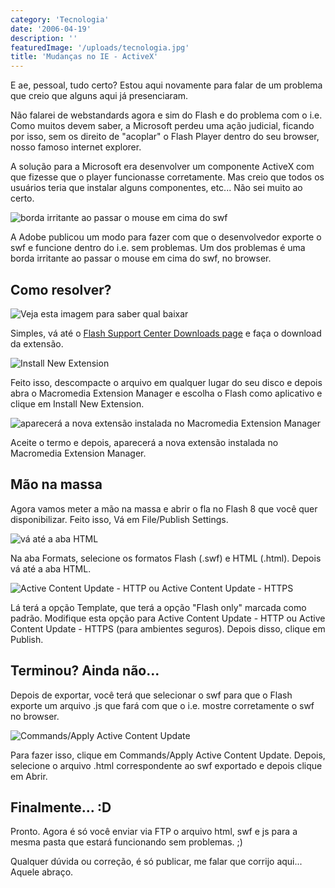```yaml
---
category: 'Tecnologia'
date: '2006-04-19'
description: ''
featuredImage: '/uploads/tecnologia.jpg'
title: 'Mudanças no IE - ActiveX'
---
```


E ae, pessoal, tudo certo? Estou aqui novamente para falar de um problema que creio que alguns aqui já presenciaram.

Não falarei de webstandards agora e sim do Flash e do problema com o i.e. Como muitos devem saber, a Microsoft perdeu uma ação judicial, ficando por isso, sem os direito de "acoplar" o Flash Player dentro do seu browser, nosso famoso internet explorer.

A solução para a Microsoft era desenvolver um componente ActiveX com que fizesse que o player funcionasse corretamente. Mas creio que todos os usuários teria que instalar alguns componentes, etc... Não sei muito ao certo.

![borda irritante ao passar o mouse em cima do swf](/uploads/erro.jpg)

A Adobe publicou um modo para fazer com que o desenvolvedor exporte o swf e funcione dentro do i.e. sem problemas. Um dos problemas é uma borda irritante ao passar o mouse em cima do swf, no browser.

## Como resolver?

![Veja esta imagem para saber qual baixar](/uploads/tela01.jpg)

Simples, vá até o [Flash Support Center Downloads page](http://www.macromedia.com/support/flash/downloads.html#flash8) e faça o download da extensão.

![Install New Extension](/uploads/tela02.jpg)

Feito isso, descompacte o arquivo em qualquer lugar do seu disco e depois abra o Macromedia Extension Manager e escolha o Flash como aplicativo e clique em Install New Extension.

![aparecerá a nova extensão instalada no Macromedia Extension Manager](/uploads/tela03.jpg)

Aceite o termo e depois, aparecerá a nova extensão instalada no Macromedia Extension Manager.

## Mão na massa

Agora vamos meter a mão na massa e abrir o fla no Flash 8 que você quer disponibilizar. Feito isso, Vá em File/Publish Settings.

![vá até a aba HTML](/uploads/tela04.jpg)

Na aba Formats, selecione os formatos Flash (.swf) e HTML (.html). Depois vá até a aba HTML.

![Active Content Update - HTTP ou Active Content Update - HTTPS](/uploads/tela05.jpg)

Lá terá a opção Template, que terá a opção "Flash only" marcada como padrão. Modifique esta opção para Active Content Update - HTTP ou Active Content Update - HTTPS (para ambientes seguros). Depois disso, clique em Publish.

## Terminou? Ainda não...

Depois de exportar, você terá que selecionar o swf para que o Flash exporte um arquivo .js que fará com que o i.e. mostre corretamente o swf no browser.

![Commands/Apply Active Content Update](/uploads/tela06.jpg)

Para fazer isso, clique em Commands/Apply Active Content Update. Depois, selecione o arquivo .html correspondente ao swf exportado e depois clique em Abrir.

## Finalmente... :D

Pronto. Agora é só você enviar via FTP o arquivo html, swf e js para a mesma pasta que estará funcionando sem problemas. ;)

Qualquer dúvida ou correção, é só publicar, me falar que corrijo aqui... Aquele abraço.
